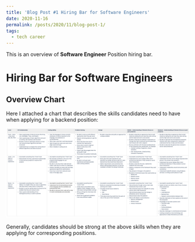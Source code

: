 ```yaml
---
title: 'Blog Post #1 Hiring Bar for Software Engineers'
date: 2020-11-16
permalink: /posts/2020/11/blog-post-1/
tags:
  - tech career
---
```


This is an overview of **Software Engineer** Position hiring bar.

Hiring Bar for Software Engineers
======

Overview Chart
------
Here I attached a chart that describes the skills candidates need to have when applying for a backend position:  
  
<img src='/images/blog/blog-2020-11-16.png'>
  
Generally, candidates should be strong at the above skills when they are applying for corresponding positions. 
